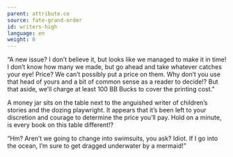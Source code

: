 ```yaml
---
parent: attribute.ce
source: fate-grand-order
id: writers-high
language: en
weight: 0
---
```


“A new issue? I don’t believe it, but looks like we managed to make it in time! I don’t know how many we made, but go ahead and take whatever catches your eye! Price? We can’t possibly put a price on them. Why don’t you use that head of yours and a bit of common sense as a reader to decide!? But that aside, we’ll charge at least 100 BB Bucks to cover the printing cost.”

A money jar sits on the table next to the anguished writer of children’s stories and the dozing playwright. It appears that it’s been left to your discretion and courage to determine the price you’ll pay. Hold on a minute, is every book on this table different!?

“Hm? Aren’t we going to change into swimsuits, you ask? Idiot. If I go into the ocean, I’m sure to get dragged underwater by a mermaid!”
